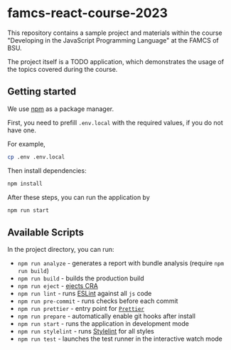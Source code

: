 # famcs-react-course-2023

This repository contains a sample project and materials within the course
"Developing in the JavaScript Programming Language" at the FAMCS of BSU.

The project itself is a TODO application, which demonstrates the usage of
the topics covered during the course.

## Getting started

We use [npm](https://www.npmjs.com) as a package manager.

First, you need to prefill `.env.local` with the required values, if you do not have one.

For example,

```bash
cp .env .env.local
```

Then install dependencies:

```bash
npm install
```

After these steps, you can run the application by

```bash
npm run start
```

## Available Scripts

In the project directory, you can run:

- `npm run analyze` - generates a report with bundle analysis (require `npm run build`)
- `npm run build` - builds the production build
- `npm run eject` - [ejects CRA](https://create-react-app.dev/docs/available-scripts/#npm-run-eject)
- `npm run lint` - runs [ESLint](https://eslint.org) against all `js` code
- `npm run pre-commit` - runs checks before each commit
- `npm run prettier` - entry point for [`Prettier`](https://prettier.io)
- `npm run prepare` - automatically enable git hooks after install
- `npm run start` - runs the application in development mode
- `npm run stylelint` - runs [Stylelint](https://stylelint.io) for all styles
- `npm run test` - launches the test runner in the interactive watch mode
